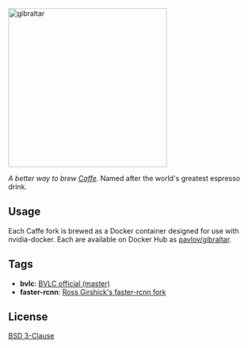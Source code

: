 <img src="https://raw.githubusercontent.com/pavlovml/gibraltar/master/resources/logo.png" alt="gibraltar" width="320" />

*A better way to brew [Caffe](http://caffe.berkeleyvision.org/).* Named after the world's greatest espresso drink.

## Usage

Each Caffe fork is brewed as a Docker container designed for use with nvidia-docker. Each are available on Docker Hub as [pavlov/gibraltar](https://hub.docker.com/r/pavlov/gibraltar/tags/).

## Tags

* **bvlc**: [BVLC official (master)](https://github.com/BVLC/caffe)
* **faster-rcnn**: [Ross Girshick's faster-rcnn fork](https://github.com/rbgirshick/caffe-fast-rcnn/tree/faster-rcnn-upstream-33f2445)

## License

[BSD 3-Clause](https://github.com/pavlovml/gibraltar/blob/master/LICENSE)

